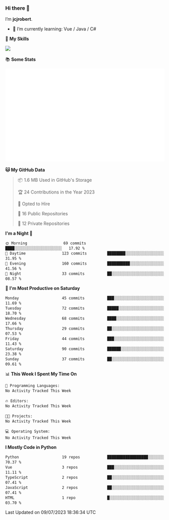 ### Hi there 👋

I’m **jcjrobert**.

- 🌱 I’m currently learning: Vue / Java / C#

🌟 **My Skills**

![](https://img.shields.io/badge/-Python-3e74a2?style=flat-square&logo=Python&logoColor=fff)

📚 **Some Stats**

![](https://github.com/jcjrobert/github-stats/blob/master/generated/overview.svg)

<!--START_SECTION:waka-->
**🐱 My GitHub Data** 

> 📦 1.6 MB Used in GitHub's Storage 
 > 
> 🏆 24 Contributions in the Year 2023
 > 
> 💼 Opted to Hire
 > 
> 📜 16 Public Repositories 
 > 
> 🔑 12 Private Repositories 
 > 
**I'm a Night 🦉** 

```text
🌞 Morning                69 commits          ████░░░░░░░░░░░░░░░░░░░░░   17.92 % 
🌆 Daytime                123 commits         ████████░░░░░░░░░░░░░░░░░   31.95 % 
🌃 Evening                160 commits         ██████████░░░░░░░░░░░░░░░   41.56 % 
🌙 Night                  33 commits          ██░░░░░░░░░░░░░░░░░░░░░░░   08.57 % 
```
📅 **I'm Most Productive on Saturday** 

```text
Monday                   45 commits          ███░░░░░░░░░░░░░░░░░░░░░░   11.69 % 
Tuesday                  72 commits          █████░░░░░░░░░░░░░░░░░░░░   18.70 % 
Wednesday                68 commits          ████░░░░░░░░░░░░░░░░░░░░░   17.66 % 
Thursday                 29 commits          ██░░░░░░░░░░░░░░░░░░░░░░░   07.53 % 
Friday                   44 commits          ███░░░░░░░░░░░░░░░░░░░░░░   11.43 % 
Saturday                 90 commits          ██████░░░░░░░░░░░░░░░░░░░   23.38 % 
Sunday                   37 commits          ██░░░░░░░░░░░░░░░░░░░░░░░   09.61 % 
```


📊 **This Week I Spent My Time On** 

```text
💬 Programming Languages: 
No Activity Tracked This Week

🔥 Editors: 
No Activity Tracked This Week

🐱‍💻 Projects: 
No Activity Tracked This Week

💻 Operating System: 
No Activity Tracked This Week
```

**I Mostly Code in Python** 

```text
Python                   19 repos            ██████████████████░░░░░░░   70.37 % 
Vue                      3 repos             ███░░░░░░░░░░░░░░░░░░░░░░   11.11 % 
TypeScript               2 repos             ██░░░░░░░░░░░░░░░░░░░░░░░   07.41 % 
JavaScript               2 repos             ██░░░░░░░░░░░░░░░░░░░░░░░   07.41 % 
HTML                     1 repo              █░░░░░░░░░░░░░░░░░░░░░░░░   03.70 % 
```




 Last Updated on 09/07/2023 18:36:34 UTC
<!--END_SECTION:waka-->
